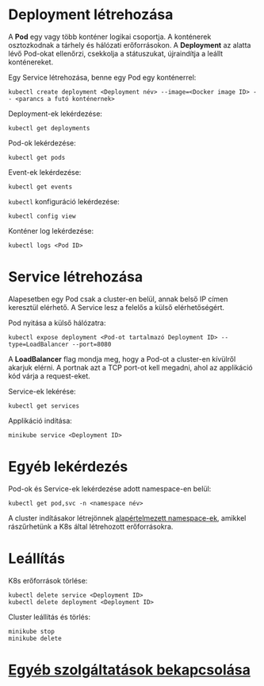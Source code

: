 # Deployment létrehozása
A **Pod** egy vagy több konténer logikai csoportja. A konténerek osztozkodnak a tárhely és hálózati erőforrásokon. A **Deployment** az alatta lévő Pod-okat ellenőrzi, csekkolja a státuszukat, újraindítja a leállt konténereket.

Egy Service létrehozása, benne egy Pod egy konténerrel:
```
kubectl create deployment <Deployment név> --image=<Docker image ID> -- <parancs a futó konténernek>
```

Deployment-ek lekérdezése:
```
kubectl get deployments
```

Pod-ok lekérdezése:
```
kubectl get pods
```

Event-ek lekérdezése:
```
kubectl get events
```

`kubectl` konfiguráció lekérdezése:
```
kubectl config view
```

Konténer log lekérdezése:
```
kubectl logs <Pod ID>
```

# Service létrehozása
Alapesetben egy Pod csak a cluster-en belül, annak belső IP címen keresztül elérhető. A Service lesz a felelős a külső elérhetőségért.

Pod nyitása a külső hálózatra:
```
kubectl expose deployment <Pod-ot tartalmazó Deployment ID> --type=LoadBalancer --port=8080
```
A **LoadBalancer** flag mondja meg, hogy a Pod-ot a cluster-en kívülről akarjuk elérni.
A portnak azt a TCP port-ot kell megadni, ahol az applikáció kód várja a request-eket.

Service-ek lekérése:
```
kubectl get services
```

Applikáció indítása:
```
minikube service <Deployment ID>
```

# Egyéb lekérdezés
Pod-ok és Service-ek lekérdezése adott namespace-en belül:
```
kubectl get pod,svc -n <namespace név>
```
A cluster indításakor létrejönnek [alapértelmezett namespace-ek](https://kubernetes.io/docs/concepts/overview/working-with-objects/namespaces/#initial-namespaces), amikkel rászűrhetünk a K8s által létrehozott erőforrásokra.
# Leállítás
K8s erőforrások törlése:
```
kubectl delete service <Deployment ID>
kubectl delete deployment <Deployment ID>
```

Cluster leállítás és törlés:
```
minikube stop
minikube delete
```
# [Egyéb szolgáltatások bekapcsolása](https://kubernetes.io/docs/tutorials/hello-minikube/#enable-addons)